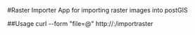 #Raster Importer
App for importing raster images into postGIS

##Usage
    curl --form "file=@<PATH-TO-FILE>" http://<SERVER-LOCATION>:<PORT>/importraster